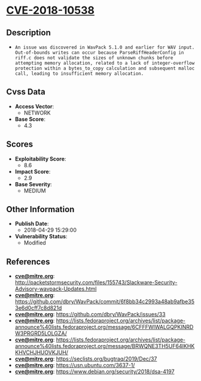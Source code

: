 
# [CVE-2018-10538](http://packetstormsecurity.com/files/155743/Slackware-Security-Advisory-wavpack-Updates.html)

## Description

- `An issue was discovered in WavPack 5.1.0 and earlier for WAV input. Out-of-bounds writes can occur because ParseRiffHeaderConfig in riff.c does not validate the sizes of unknown chunks before attempting memory allocation, related to a lack of integer-overflow protection within a bytes_to_copy calculation and subsequent malloc call, leading to insufficient memory allocation.`

## Cvss Data

- **Access Vector**:
  - NETWORK
- **Base Score**:
  - 4.3

## Scores

- **Exploitability Score**:
  - 8.6
- **Impact Score**:
  - 2.9
- **Base Severity**:
  - MEDIUM

## Other Information

- **Publish Date**:
  - 2018-04-29 15:29:00
- **Vulnerability Status**:
  - Modified

## References

- **cve@mitre.org**: http://packetstormsecurity.com/files/155743/Slackware-Security-Advisory-wavpack-Updates.html
- **cve@mitre.org**: https://github.com/dbry/WavPack/commit/6f8bb34c2993a48ab9afbe353e6d0cff7c8d821d
- **cve@mitre.org**: https://github.com/dbry/WavPack/issues/33
- **cve@mitre.org**: https://lists.fedoraproject.org/archives/list/package-announce%40lists.fedoraproject.org/message/6CFFFWIWALGQPKINRDW3PRGRD5LOLGZA/
- **cve@mitre.org**: https://lists.fedoraproject.org/archives/list/package-announce%40lists.fedoraproject.org/message/BRWQNE3TH5UF64IKHKKHVCHJHUOVKJUH/
- **cve@mitre.org**: https://seclists.org/bugtraq/2019/Dec/37
- **cve@mitre.org**: https://usn.ubuntu.com/3637-1/
- **cve@mitre.org**: https://www.debian.org/security/2018/dsa-4197

